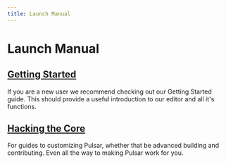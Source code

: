 ```yaml
---
title: Launch Manual
---
```


# Launch Manual

## [Getting Started](/docs/launch-manual/sections/getting-started)

If you are a new user we recommend checking out our Getting Started guide. This
should provide a useful introduction to our editor and all it's functions.

## [Hacking the Core](/docs/launch-manual/sections/core-hacking)

For guides to customizing Pulsar, whether that be advanced building and
contributing. Even all the way to making Pulsar work for you.
